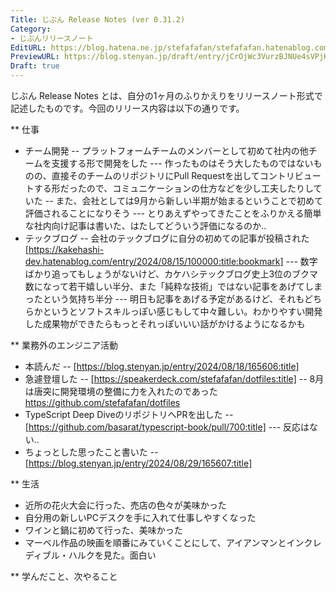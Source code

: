 ```yaml
---
Title: じぶん Release Notes (ver 0.31.2)
Category:
- じぶんリリースノート
EditURL: https://blog.hatena.ne.jp/stefafafan/stefafafan.hatenablog.com/atom/entry/6802340630903609828
PreviewURL: https://blog.stenyan.jp/draft/entry/jCrOjWc3VurzBJNUe4sVPjHJ1zc
Draft: true
---
```


じぶん Release Notes とは、自分の1ヶ月のふりかえりをリリースノート形式で記述したものです。今回のリリース内容は以下の通りです。

** 仕事
- チーム開発
-- プラットフォームチームのメンバーとして初めて社内の他チームを支援する形で開発をした
--- 作ったものはそう大したものではないものの、直接そのチームのリポジトリにPull Requestを出してコントリビュートする形だったので、コミュニケーションの仕方などを少し工夫したりしていた
-- また、会社としては9月から新しい半期が始まるということで初めて評価されることになりそう
--- とりあえずやってきたことをふりかえる簡単な社内向け記事は書いた、はたしてどういう評価になるのか..
- テックブログ
-- 会社のテックブログに自分の初めての記事が投稿された [https://kakehashi-dev.hatenablog.com/entry/2024/08/15/100000:title:bookmark]
--- 数字ばかり追ってもしょうがないけど、カケハシテックブログ史上3位のブクマ数になって若干嬉しい半分、また「純粋な技術」ではない記事をあげてしまったという気持ち半分
--- 明日も記事をあげる予定があるけど、それもどちらかというとソフトスキルっぽい感じもして中々難しい。わかりやすい開発した成果物ができたらもっとそれっぽいいい話がかけるようになるかも

** 業務外のエンジニア活動
- 本読んだ
-- [https://blog.stenyan.jp/entry/2024/08/18/165606:title]
- 急遽登壇した
-- [https://speakerdeck.com/stefafafan/dotfiles:title]
-- 8月は唐突に開発環境の整備に力を入れたのであった https://github.com/stefafafan/dotfiles
- TypeScript Deep DiveのリポジトリへPRを出した
-- [https://github.com/basarat/typescript-book/pull/700:title]
--- 反応はない..
- ちょっとした思ったこと書いた
-- [https://blog.stenyan.jp/entry/2024/08/29/165607:title]

** 生活
- 近所の花火大会に行った、売店の色々が美味かった
- 自分用の新しいPCデスクを手に入れて仕事しやすくなった
- ワインと鍋に初めて行った、美味かった
- マーベル作品の映画を順番にみていくことにして、アイアンマンとインクレディブル・ハルクを見た。面白い

** 学んだこと、次やること
